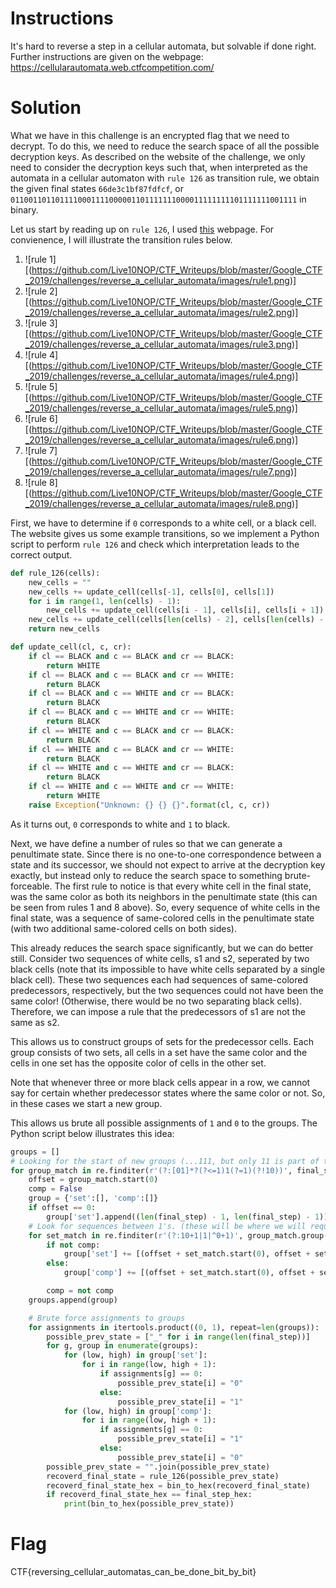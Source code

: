 # Instructions
It's hard to reverse a step in a cellular automata, but solvable if done right.
Further instructions are given on the webpage:
<https://cellularautomata.web.ctfcompetition.com/>

# Solution

What we have in this challenge is an encrypted flag that we need to decrypt.
To do this, we need to reduce the search space of all the possible decryption keys.
As described on the website of the challenge, we only need to consider the decryption keys such that, when interpreted as the automata in a cellular automaton with `rule 126` as transition rule, we obtain the given final states `66de3c1bf87fdfcf`, or `0110011011011110001111000001101111111000011111111101111111001111` in binary.

Let us start by reading up on `rule 126`, I used [this](http://mathworld.wolfram.com/Rule126.html) webpage.
For convienence, I will illustrate the transition rules below.

1. ![rule 1][(https://github.com/Live10NOP/CTF_Writeups/blob/master/Google_CTF_2019/challenges/reverse_a_cellular_automata/images/rule1.png)]
1. ![rule 2][(https://github.com/Live10NOP/CTF_Writeups/blob/master/Google_CTF_2019/challenges/reverse_a_cellular_automata/images/rule2.png)]
1. ![rule 3][(https://github.com/Live10NOP/CTF_Writeups/blob/master/Google_CTF_2019/challenges/reverse_a_cellular_automata/images/rule3.png)]
1. ![rule 4][(https://github.com/Live10NOP/CTF_Writeups/blob/master/Google_CTF_2019/challenges/reverse_a_cellular_automata/images/rule4.png)]
1. ![rule 5][(https://github.com/Live10NOP/CTF_Writeups/blob/master/Google_CTF_2019/challenges/reverse_a_cellular_automata/images/rule5.png)]
1. ![rule 6][(https://github.com/Live10NOP/CTF_Writeups/blob/master/Google_CTF_2019/challenges/reverse_a_cellular_automata/images/rule6.png)]
1. ![rule 7][(https://github.com/Live10NOP/CTF_Writeups/blob/master/Google_CTF_2019/challenges/reverse_a_cellular_automata/images/rule7.png)]
1. ![rule 8][(https://github.com/Live10NOP/CTF_Writeups/blob/master/Google_CTF_2019/challenges/reverse_a_cellular_automata/images/rule8.png)]

First, we have to determine if `0` corresponds to a white cell, or a black cell.
The website gives us some example transitions, so we implement a Python script to perform `rule 126` and check which interpretation leads to the correct output.
```python
def rule_126(cells):
	new_cells = ""
	new_cells += update_cell(cells[-1], cells[0], cells[1])
	for i in range(1, len(cells) - 1):
		new_cells += update_cell(cells[i - 1], cells[i], cells[i + 1])
	new_cells += update_cell(cells[len(cells) - 2], cells[len(cells) - 1], cells[0])
	return new_cells

def update_cell(cl, c, cr):
	if cl == BLACK and c == BLACK and cr == BLACK:
		return WHITE
	if cl == BLACK and c == BLACK and cr == WHITE:
		return BLACK
	if cl == BLACK and c == WHITE and cr == BLACK:
		return BLACK
	if cl == BLACK and c == WHITE and cr == WHITE:
		return BLACK
	if cl == WHITE and c == BLACK and cr == BLACK:
		return BLACK
	if cl == WHITE and c == BLACK and cr == WHITE:
		return BLACK
	if cl == WHITE and c == WHITE and cr == BLACK:
		return BLACK
	if cl == WHITE and c == WHITE and cr == WHITE:
		return WHITE
	raise Exception("Unknown: {} {} {}".format(cl, c, cr))
```
As it turns out, `0` corresponds to white and `1` to black.


Next, we have define a number of rules so that we can generate a penultimate state.
Since there is no one-to-one correspondence between a state and its successor, we should not expect to arrive at the decryption key exactly, but instead only to reduce the search space to something brute-forceable.
The first rule to notice is that every white cell in the final state, was the same color as both its neighbors in the penultimate state (this can be seen from rules 1 and 8 above).
So, every sequence of white cells in the final state, was a sequence of same-colored cells in the penultimate state (with two additional same-colored cells on both sides).

This already reduces the search space significantly, but we can do better still.
Consider two sequences of white cells, s1 and s2, seperated by two black cells (note that its impossible to have white cells separated by a single black cell).
These two sequences each had sequences of same-colored predecessors, respectively, but the two sequences could not have been the same color! (Otherwise, there would be no two separating black cells).
Therefore, we can impose a rule that the predecessors of s1 are not the same as s2.

This allows us to construct groups of sets for the predecessor cells.
Each group consists of two sets, all cells in a set have the same color and the cells in one set has the opposite color of cells in the other set.

Note that whenever three or more black cells appear in a row, we cannot say for certain whether predecessor states where the same color or not.
So, in these cases we start a new group.

This allows us brute all possible assignments of `1` and `0` to the groups.
The Python script below illustrates this idea:
```python
groups = []
# Looking for the start of new groups (...111, but only 11 is part of this group)
for group_match in re.finditer(r'(?:[01]*?(?<=1)1(?=1)(?!10))', final_step):
    offset = group_match.start(0)
    comp = False
    group = {'set':[], 'comp':[]}
    if offset == 0:
        group['set'].append((len(final_step) - 1, len(final_step) - 1)) # Hack to add the last cell to the group of the first (since it cyclic) this will not generalize
    # Look for sequences between 1's. (these will be where we will require complements.)
    for set_match in re.finditer(r'(?:10+1|1|^0+1)', group_match.group(0)):
        if not comp:
            group['set'] += [(offset + set_match.start(0), offset + set_match.end(0) - 1)]
        else:
            group['comp'] += [(offset + set_match.start(0), offset + set_match.end(0) - 1)]

        comp = not comp
    groups.append(group)

    # Brute force assignments to groups
    for assignments in itertools.product((0, 1), repeat=len(groups)):
        possible_prev_state = ["_" for i in range(len(final_step))]
        for g, group in enumerate(groups):
            for (low, high) in group['set']:
                for i in range(low, high + 1):
                    if assignments[g] == 0:
                        possible_prev_state[i] = "0"
                    else:
	                    possible_prev_state[i] = "1"
            for (low, high) in group['comp']:
	            for i in range(low, high + 1):
                    if assignments[g] == 0:
                        possible_prev_state[i] = "1"
                    else:
                        possible_prev_state[i] = "0"
        possible_prev_state = "".join(possible_prev_state)
        recoverd_final_state = rule_126(possible_prev_state)
        recoverd_final_state_hex = bin_to_hex(recoverd_final_state)
        if recoverd_final_state_hex == final_step_hex:
            print(bin_to_hex(possible_prev_state))
```



# Flag
CTF{reversing\_cellular\_automatas\_can\_be\_done\_bit\_by\_bit}
